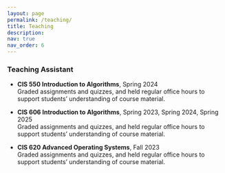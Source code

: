 ```yaml
---
layout: page
permalink: /teaching/
title: Teaching
description: 
nav: true
nav_order: 6
---
```


### Teaching Assistant
- **CIS 550 Introduction to Algorithms**, Spring 2024  
  Graded assignments and quizzes, and held regular office hours to support students’ understanding of course material.

- **CIS 606 Introduction to Algorithms**, Spring 2023, Spring 2024, Spring 2025  
  Graded assignments and quizzes, and held regular office hours to support students’ understanding of course material.

- **CIS 620 Advanced Operating Systems**, Fall 2023  
  Graded assignments and quizzes, and held regular office hours to support students’ understanding of course material.
